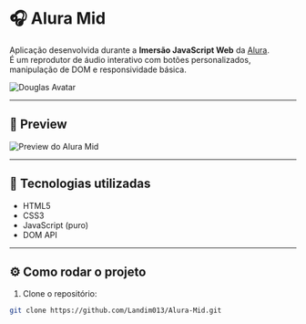 # 🎧 Alura Mid

Aplicação desenvolvida durante a **Imersão JavaScript Web** da [Alura](https://www.alura.com.br/).  
É um reprodutor de áudio interativo com botões personalizados, manipulação de DOM e responsividade básica.

![Douglas Avatar](https://github.com/Landim013.png?size=100)

---

## 📸 Preview

![Preview do Alura Mid](https://github.com/Landim013/Alura-Mid/assets/92272384/7ef93fbb-e684-410c-b854-e5e0901b0234)

---

## 🚀 Tecnologias utilizadas

- HTML5
- CSS3
- JavaScript (puro)
- DOM API

---

## ⚙️ Como rodar o projeto

1. Clone o repositório:
```bash
git clone https://github.com/Landim013/Alura-Mid.git
